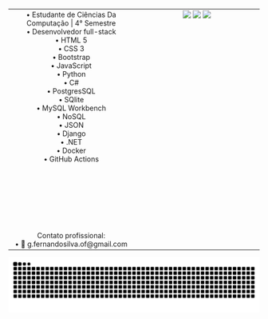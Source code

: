 <table border="0" style="table-layout: fixed; width: 100%;">
  <tr>
    <td valign="top" width="50%" style="text-align: center;">
      • Estudante de Ciências Da Computação | 4° Semestre</br>
      • Desenvolvedor full-stack</br>
      ‎‎• HTML 5</br>
      • CSS 3</br>
      • Bootstrap</br>
      • JavaScript</br>
      • Python</br>
      • C#</br>
      • PostgresSQL</br>
      • SQlite</br>
      • MySQL Workbench</br>
      • NoSQL</br>
      • JSON</br>
      • Django</br>
      • .NET</br>
      • Docker</br>
      • GitHub Actions</br>
      </br>
        </br>
          </br>
              </br>
                </br>
              </br>
            </br>
          </br>
    Contato profissional:</br>
    • 📨 g.fernandosilva.of@gmail.com
    </td>
    
  <td valign="top" width="50%" style="text-align: center;">
      <img src="https://github-readme-stats.vercel.app/api?username=Gabrielfer0113&theme=dark&show_icons=true&hide_border=true&count_private=true" style="width: 100%; max-width: 400px;">
      <img src="https://github-readme-streak-stats.herokuapp.com/?user=Gabrielfer0113&theme=dark&hide_border=true" style="width: 100%; max-width: 400px;">
      <img src="https://github-readme-stats.vercel.app/api/top-langs/?username=Gabrielfer0113&theme=dark&show_icons=true&hide_border=true&layout=compact" style="width: 100%; max-width: 400px;">
    </td>
    
  </tr>
</table>

<picture>
  <source media="(prefers-color-scheme: dark)" srcset="https://raw.githubusercontent.com/Gabrielfer0113/Gabrielfer0113/output/github-contribution-grid-snake-dark.svg">
  <source media="(prefers-color-scheme: light)" srcset="https://raw.githubusercontent.com/Gabrielfer0113/Gabrielfer0113/output/github-contribution-grid-snake.svg">
  <img alt="github contribution grid snake animation" src="https://raw.githubusercontent.com/Gabrielfer0113/Gabrielfer0113/output/github-contribution-grid-snake.svg">
</picture>

